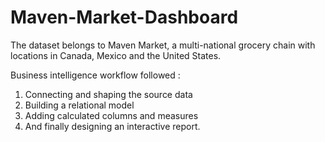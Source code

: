 # Maven-Market-Dashboard

The dataset belongs to Maven Market, a multi-national grocery chain with locations in Canada, Mexico and the United States.

Business intelligence workflow followed : 
1. Connecting and shaping the source data
2. Building a relational model
3. Adding calculated columns and measures
4. And finally designing an interactive report.
